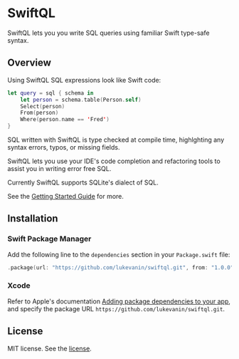 # SwiftQL

SwiftQL lets you you write SQL queries using familiar Swift type-safe syntax.

## Overview
 
Using SwiftQL SQL expressions look like Swift code:

```swift
let query = sql { schema in
    let person = schema.table(Person.self)
    Select(person)
    From(person)
    Where(person.name == 'Fred')
}
```

SQL written with SwiftQL is type checked at compile time, highlghting any syntax
errors, typos, or missing fields.

SwiftQL lets you use your IDE's code completion and refactoring tools to assist 
you in writing error free SQL.

Currently SwiftQL supports SQLite's dialect of SQL.

See the [Getting Started Guide](Documentation.docc/GettingStarted.md) for more.

## Installation

### Swift Package Manager

Add the following line to the `dependencies` section in your `Package.swift`
file:

```swift
.package(url: "https://github.com/lukevanin/swiftql.git", from: "1.0.0")
```

### Xcode

Refer to Apple's documentation [Adding package dependencies to your app](https://developer.apple.com/documentation/xcode/adding-package-dependencies-to-your-app#Add-a-package-dependency),
and specify the package URL `https://github.com/lukevanin/swiftql.git`. 

## License

MIT license. See the [license](license.md). 
